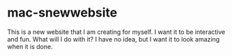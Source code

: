 # mac-snewwebsite
This is a new website that I am creating for myself. I want it to be interactive and fun. What will I do with it? I have no idea, but I want it to look amazing when it is done.
